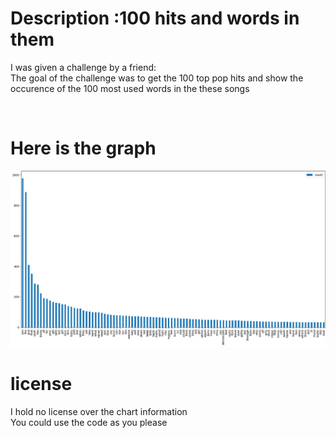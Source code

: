 # Description :100 hits and words in them
I was given a challenge by a friend: <br>
The goal of the challenge was to get the 100 top pop hits and show the occurence of the 100 most used words in the these songs

<br>

# Here is the graph
![alt text](BillboardGraph.png "BillboardGraph")

# license
I hold no license over the chart information <br>
You could use the code as you please